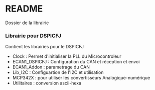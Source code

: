 # README

Dossier de la librairie

### Librairie pour DSPICFJ
Contient les librairies pour le DSPICFJ
- Clock : Permet d'initialiser la PLL du Microcontroleur
- ECAN1_DSPICFJ :  Configuration du CAN et réception et envoi
- ECAN1_Addon : parametrage du CAN
- Lib_I2C : Configuartion de l'I2C et utilisation
- MCP342X : pour utiliser les convertisseurs Analogique-numérique
- Utilitaires : conversion ascii-hexa